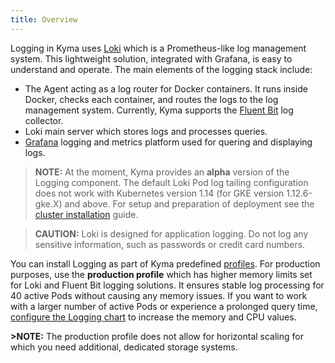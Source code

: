 ```yaml
---
title: Overview
---
```


Logging in Kyma uses [Loki](https://github.com/grafana/loki) which is a Prometheus-like log management system. This lightweight solution, integrated with Grafana, is easy to understand and operate. The main elements of the logging stack include:

* The Agent acting as a log router for Docker containers. It runs inside Docker, checks each container, and routes the logs to the log management system. Currently, Kyma supports the [Fluent Bit](https://fluentbit.io/) log collector.
* Loki main server which stores logs and processes queries.
* [Grafana](https://grafana.com/) logging and metrics platform used for quering and displaying logs.

>**NOTE:** At the moment, Kyma provides an **alpha** version of the Logging component. The default Loki Pod log tailing configuration does not work with Kubernetes version 1.14 (for GKE version 1.12.6-gke.X) and above. For setup and preparation of deployment see the [cluster installation](/root/kyma/#installation-install-kyma-on-a-cluster) guide.

>**CAUTION:** Loki is designed for application logging. Do not log any sensitive information, such as passwords or credit card numbers.

You can install Logging as part of Kyma predefined [profiles](/root/kyma/#installation-overview-profiles). For production purposes, use the **production profile** which has higher memory limits set for Loki and Fluent Bit logging solutions. It ensures stable log processing for 40 active Pods without causing any memory issues. If you want to work with a larger number of active Pods or experience a prolonged query time, [configure the Logging chart](#configuration-logging-chart) to increase the memory and CPU values.

**>NOTE:** The production profile does not allow for horizontal scaling for which you need additional, dedicated storage systems.

